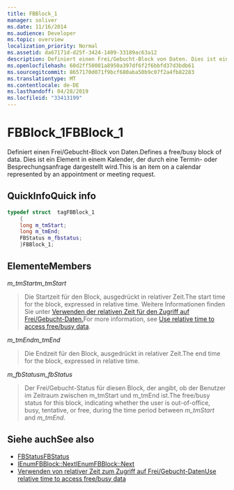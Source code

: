 ```yaml
---
title: FBBlock_1
manager: soliver
ms.date: 11/16/2014
ms.audience: Developer
ms.topic: overview
localization_priority: Normal
ms.assetid: da67171d-d25f-3424-1409-33189ac63a12
description: Definiert einen Frei/Gebucht-Block von Daten. Dies ist ein Element in einem Kalender, der durch eine Termin- oder Besprechungsanfrage dargestellt wird.
ms.openlocfilehash: 60d2ff50081a8950a397df6f2f6bbfd37d3bdb61
ms.sourcegitcommit: 8657170d071f9bcf680aba50b9c07f2a4fb82283
ms.translationtype: MT
ms.contentlocale: de-DE
ms.lasthandoff: 04/28/2019
ms.locfileid: "33413199"
---
```

# <a name="fbblock_1"></a><span data-ttu-id="04fe2-104">FBBlock_1</span><span class="sxs-lookup"><span data-stu-id="04fe2-104">FBBlock_1</span></span>

<span data-ttu-id="04fe2-105">Definiert einen Frei/Gebucht-Block von Daten.</span><span class="sxs-lookup"><span data-stu-id="04fe2-105">Defines a free/busy block of data.</span></span> <span data-ttu-id="04fe2-106">Dies ist ein Element in einem Kalender, der durch eine Termin- oder Besprechungsanfrage dargestellt wird.</span><span class="sxs-lookup"><span data-stu-id="04fe2-106">This is an item on a calendar represented by an appointment or meeting request.</span></span>
  
## <a name="quick-info"></a><span data-ttu-id="04fe2-107">QuickInfo</span><span class="sxs-lookup"><span data-stu-id="04fe2-107">Quick info</span></span>

```cpp
typedef struct  tagFBBlock_1 
    { 
    long m_tmStart; 
    long m_tmEnd; 
    FBStatus m_fbstatus; 
    }FBBlock_1; 

```

## <a name="members"></a><span data-ttu-id="04fe2-108">Elemente</span><span class="sxs-lookup"><span data-stu-id="04fe2-108">Members</span></span>

<span data-ttu-id="04fe2-109">_m_tmStart_</span><span class="sxs-lookup"><span data-stu-id="04fe2-109">_m_tmStart_</span></span>
  
> <span data-ttu-id="04fe2-110">Die Startzeit für den Block, ausgedrückt in relativer Zeit.</span><span class="sxs-lookup"><span data-stu-id="04fe2-110">The start time for the block, expressed in relative time.</span></span> <span data-ttu-id="04fe2-111">Weitere Informationen finden Sie unter [Verwenden der relativen Zeit für den Zugriff auf Frei/Gebucht-Daten.](how-to-use-relative-time-to-access-free-busy-data.md)</span><span class="sxs-lookup"><span data-stu-id="04fe2-111">For more information, see [Use relative time to access free/busy data](how-to-use-relative-time-to-access-free-busy-data.md).</span></span>
    
<span data-ttu-id="04fe2-112">_m_tmEnd_</span><span class="sxs-lookup"><span data-stu-id="04fe2-112">_m_tmEnd_</span></span>
  
> <span data-ttu-id="04fe2-113">Die Endzeit für den Block, ausgedrückt in relativer Zeit.</span><span class="sxs-lookup"><span data-stu-id="04fe2-113">The end time for the block, expressed in relative time.</span></span>
    
<span data-ttu-id="04fe2-114">_m_fbStatus_</span><span class="sxs-lookup"><span data-stu-id="04fe2-114">_m_fbStatus_</span></span>
  
> <span data-ttu-id="04fe2-115">Der Frei/Gebucht-Status für diesen Block, der angibt, ob der Benutzer im Zeitraum zwischen  m_tmStart und m_tmEnd ist.</span><span class="sxs-lookup"><span data-stu-id="04fe2-115">The free/busy status for this block, indicating whether the user is out-of-office, busy, tentative, or free, during the time period between  _m_tmStart_ and  _m_tmEnd_.</span></span>
    
## <a name="see-also"></a><span data-ttu-id="04fe2-116">Siehe auch</span><span class="sxs-lookup"><span data-stu-id="04fe2-116">See also</span></span>

- [<span data-ttu-id="04fe2-117">FBStatus</span><span class="sxs-lookup"><span data-stu-id="04fe2-117">FBStatus</span></span>](fbstatus.md)
- [<span data-ttu-id="04fe2-118">IEnumFBBlock::Next</span><span class="sxs-lookup"><span data-stu-id="04fe2-118">IEnumFBBlock::Next</span></span>](ienumfbblock-next.md)
- [<span data-ttu-id="04fe2-119">Verwenden von relativer Zeit zum Zugriff auf Frei/Gebucht-Daten</span><span class="sxs-lookup"><span data-stu-id="04fe2-119">Use relative time to access free/busy data</span></span>](how-to-use-relative-time-to-access-free-busy-data.md)

